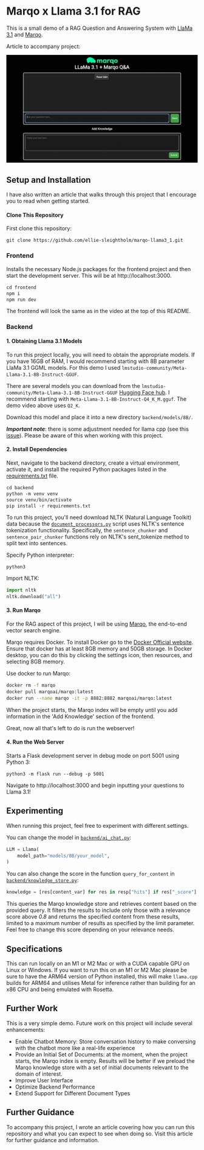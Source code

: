 # Marqo x Llama 3.1 for RAG

This is a small demo of a RAG Question and Answering System with [LlaMa 3.1](https://llama.meta.com/) and [Marqo](https://marqo.ai/).

Article to accompany project: 

<p align="center">
    <a><img src="https://github.com/ellie-sleightholm/marqo-llama3_1/blob/main/assets/marqo_llama3_1_demo.gif"></a>
</p>

## Setup and Installation
I have also written an article that walks through this project that I encourage you to read when getting started.

#### Clone This Repository
First clone this repository:
```
git clone https://github.com/ellie-sleightholm/marqo-llama3_1.git
```

### Frontend

Installs the necessary Node.js packages for the frontend project and then start the development server. This will be at http://localhost:3000.
```
cd frontend
npm i
npm run dev
```
The frontend will look the same as in the video at the top of this README. 

### Backend

#### 1. Obtaining Llama 3.1 Models
To run this project locally, you will need to obtain the appropriate models. If you have 16GB of RAM, I would recommend starting with 8B parameter LlaMa 3.1 GGML models. For this demo I used `lmstudio-community/Meta-Llama-3.1-8B-Instruct-GGUF`. 

There are several models you can download from the `lmstudio-community/Meta-Llama-3.1-8B-Instruct-GGUF` [Hugging Face hub](https://huggingface.co/lmstudio-community/Meta-Llama-3.1-8B-Instruct-GGUF/tree/main). I recommend starting with `Meta-Llama-3.1-8B-Instruct-Q4_K_M.gguf`. The demo video above uses `Q2_K`.

Download this model and place it into a new directory `backend/models/8B/`.

_**Important note**_: there is some adjustment needed for llama cpp (see this [issue](https://github.com/ggerganov/llama.cpp/issues/8650)). Please be aware of this when working with this project.

#### 2. Install Dependencies
Next, navigate to the backend directory, create a virtual environment, activate it, and install the required Python packages listed in the [requirements.txt](/backend/requirements.txt) file.

```
cd backend
python -m venv venv
source venv/bin/activate
pip install -r requirements.txt
```

To run this project, you'll need download NLTK (Natural Language Toolkit) data because the [`document_processors.py`](/backend/document_processors.py) script uses NLTK's sentence tokenization functionality. Specifically, the `sentence_chunker` and `sentence_pair_chunker` functions rely on NLTK's sent_tokenize method to split text into sentences.

Specify Python interpreter:
```
python3
```
Import NLTK:
```python
import nltk
nltk.download("all")
```

#### 3. Run Marqo
For the RAG aspect of this project, I will be using [Marqo](https://marqo.ai/), the end-to-end vector search engine.

Marqo requires Docker. To install Docker go to the [Docker Official website](https://docs.docker.com/get-docker/). Ensure that docker has at least 8GB memory and 50GB storage. In Docker desktop, you can do this by clicking the settings icon, then resources, and selecting 8GB memory.

Use docker to run Marqo:

```bash
docker rm -f marqo
docker pull marqoai/marqo:latest
docker run --name marqo -it -p 8882:8882 marqoai/marqo:latest
```
When the project starts, the Marqo index will be empty until you add information in the 'Add Knowledge' section of the frontend. 

Great, now all that's left to do is run the webserver!

#### 4. Run the Web Server
Starts a Flask development server in debug mode on port 5001 using Python 3:
```
python3 -m flask run --debug -p 5001
```

Navigate to http://localhost:3000 and begin inputting your questions to Llama 3.1!

## Experimenting
When running this project, feel free to experiment with different settings. 

You can change the model in [`backend/ai_chat.py`](/backend/ai_chat.py):
```python
LLM = Llama(
    model_path="models/8B/your_model",
)
```

You can also change the score in the function `query_for_content` in [`backend/knowledge_store.py`](/backend/knowledge_store.py):
```python
knowledge = [res[content_var] for res in resp["hits"] if res["_score"] > 0.8]
```
This queries the Marqo knowledge store and retrieves content based on the provided query. It filters the results to include only those with a relevance score above *0.8* and returns the specified content from these results, limited to a maximum number of results as specified by the limit parameter. Feel free to change this score depending on your relevance needs. 

## Specifications
This can run locally on an M1 or M2 Mac or with a CUDA capable GPU on Linux or Windows. If you want to run this on an M1 or M2 Mac please be sure to have the ARM64 version of Python installed, this will make `llama.cpp` builds for ARM64 and utilises Metal for inference rather than building for an x86 CPU and being emulated with Rosetta.

## Further Work
This is a very simple demo. Future work on this project will include several enhancements:
* Enable Chatbot Memory: Store conversation history to make conversing with the chatbot more like a real-life experience
* Provide an Initial Set of Documents: at the moment, when the project starts, the Marqo index is empty. Results will be better if we preload the Marqo knowledge store with a set of initial documents relevant to the domain of interest.
* Improve User Interface
* Optimize Backend Performance
* Extend Support for Different Document Types

## Further Guidance
To accompany this project, I wrote an article covering how you can run this repository and what you can expect to see when doing so. Visit this article for further guidance and information.
